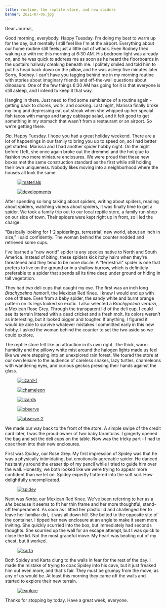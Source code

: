 ```yaml
---
title: routine, the reptile store, and new spiders
banner: 2021-07-06.jpg
---
```


Dear Journal,

Good morning, everybody.  Happy Tuesday.  I'm doing my best to warm up
for the day, but mentally I still feel like I'm at the airport.
Everything about our home routine still feels just a little out of
whack.  Even Rodney tried waking up with me this morning at 6:30 AM.
His bedroom light was already on, and he was quick to address me as
soon as he heard the floorboards in the upstairs hallway creaking
beneath me.  I politely smiled and told him to put his head back down
on the pillow, and he was asleep five minutes later.  Sorry, Rodney.
I can't have you tagging behind me in my morning routine with stories
about imaginary friends and off-the-wall questions about dinosaurs.
One of the few things 6:30 AM has going for it is that everyone is
still asleep, and I intend to keep it that way.

Hanging in there.  Just need to find some semblance of a routine
again - getting back to chores, work, and cooking.  Last night,
Marissa finally broke my long and depressing eat out streak when she
whipped up her special fish tacos with mango and tangy cabbage salad,
and it felt good to get something in my stomach that wasn't from a
restaurant or an airport.  So we're getting there.

_Sip_.  Happy Tuesday.  I hope you had a great holiday weekend.  There
are a lot of happenings in our family to bring you up to speed on, so
I had better get started.  Marissa and I had another spider hobby
night.  On the night before I left, she once again broke out the
dremmel and the hot glue to fashion two more miniature enclosures.  We
were proud that these new boxes met the same construction standard as
the first while still holding their own uniqueness.  Nobody likes
moving into a neighborhood where the houses all look the same.

<figure>
  <a href="/images/2021-07-06-materials.jpg">
    <img alt="materials" src="/images/2021-07-06-materials.jpg"/>
  </a>
</figure>


<figure>
  <a href="/images/2021-07-06-developments.jpg">
    <img alt="developments" src="/images/2021-07-06-developments.jpg"/>
  </a>
</figure>

After spending so long talking about spiders, writing about spiders,
reading about spiders, watching videos about spiders, it was finally
time to get a spider.  We took a family trip out to our local reptile
store, a family run shop on our side of town.  Their spiders were kept
right up in front, so I led the charge.

"Basically looking for 1-2 spiderlings, terrestrial, new world, about
an inch in size," I said confidently.  The woman behind the counter
nodded and retrieved some cups.

I've learned a "new world" spider is any species native to North and
South America.  Instead of biting, these spiders kick itchy hairs when
they're threatened and they tend to be more docile.  A "terrestrial"
spider is one that prefers to live on the ground or in a shallow
burrow, which is definitely preferable to a spider that spends all its
time deep under ground or hiding in tall vegetation.

They had two deli cups that caught my eye.  The first was an inch long
_Brachypelma hamorii_, the Mexican Red Knee.  I knew I would end up
with one of these.  Even from a baby spider, the sandy white and burnt
orange pattern on its legs looked so exotic.  I also selected a
_Brachypelma verdezi_, a Mexican Rose Grey.  Through the transparent
lid of the deli cup, I could see its terrain littered with a dead
cricket and a fresh molt.  Its colors weren't as interesting, but it
looked bigger and tougher.  If anything, I figured it would be able to
survive whatever mistakes I committed early in this new hobby.  I
asked the woman behind the counter to set the two aside so we could
explore.

The reptile store felt like an attraction in its own right.  The
thick, warm humidity and the pillowy white mist around the halogen
lights made us feel like we were stepping into an unexplored rain
forest.  We toured the store at our own leisure to the audience of
careless snakes, lazy turtles, chameleons with wandering eyes, and
curious geckos pressing their hands against the glass.

<figure>
  <a href="/images/2021-07-06-lizard-1.jpg">
    <img alt="lizard-1" src="/images/2021-07-06-lizard-1.jpg"/>
  </a>
</figure>

<figure>
  <a href="/images/2021-07-06-chameleon.jpg">
    <img alt="chameleon" src="/images/2021-07-06-chameleon.jpg"/>
  </a>
</figure>

<figure>
  <a href="/images/2021-07-06-lizards.jpg">
    <img alt="lizards" src="/images/2021-07-06-lizards.jpg"/>
  </a>
</figure>

<figure>
  <a href="/images/2021-07-06-observe.jpg">
    <img alt="observe" src="/images/2021-07-06-observe.jpg"/>
  </a>
</figure>

<figure>
  <a href="/images/2021-07-06-observe-2.jpg">
    <img alt="observe-2" src="/images/2021-07-06-observe-2.jpg"/>
  </a>
</figure>

We made our way back to the front of the store.  A simple swipe of the
credit card later, I was the proud owner of two baby tarantulas.  I
gingerly opened the bag and set the deli cups on the table.  Now was
the tricky part - I had to coax them into their new enclosures.

First was _Spidey_, our Rose Grey.  My first impression of Spidey was
that he was a physically intimidating, but emotionally agreeable
spider.  He danced hesitantly around the eraser tip of my pencil while
I tried to guide him over the wall.  Honestly, we both looked like we
were trying to appear more confident than we let on.  Spidey expertly
fluttered into the soft soil.  How delightfully uncomplicated.

<figure>
  <a href="/images/2021-07-06-spidey.jpg">
    <img alt="spidey" src="/images/2021-07-06-spidey.jpg"/>
  </a>
</figure>

Next was _Karta_, our Mexican Red Knee.  We've been referring to her
as a _she_ because it seems to fit her thin frame and her more
thoughtful, stand-off temperament.  As soon as I lifted her plastic
lid and challenged her to leave her familiar dirt, it was all down
hill.  She bolted to the opposite site of the container.  I tipped her
new enclosure at an angle to make it seem more inviting.  She quickly
scurried into the box, but immediately had seconds thoughts.  She
scurried up the wall for an escape attempt, but I was quick to close
the lid.  Not the most graceful move.  My heart was beating out of my
chest, but it worked.

<figure>
  <a href="/images/2021-07-06-karta.jpg">
    <img alt="karta" src="/images/2021-07-06-karta.jpg"/>
  </a>
</figure>

Both Spidey and Karta clung to the walls in fear for the rest of the
day.  I made the mistake of trying to coax Spidey into his cave, but
it just freaked him out even more, and that's fair.  They must be
grumpy from the move, as any of us would be.  At least this morning
they came off the walls and started to explore their new terrain.

<figure>
  <a href="/images/2021-07-06-explore.jpg">
    <img alt="explore" src="/images/2021-07-06-explore.jpg"/>
  </a>
</figure>

Thanks for stopping by today.  Have a great week, everyone.
